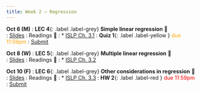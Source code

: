 ```yaml
---
title: Week 2 — Regression
---
```


**Oct 6 (M)**
: **LEC 4**{: .label .label-grey} **Simple linear regression** 🎥  
    : [Slides](.)
: Readings 📖
: * [ISLP Ch. 3.1](https://www.statlearning.com/)
: **Quiz 1**{: .label .label-yellow } <font color="orange">due 11:59pm</font>
    : [Submit](.)

**Oct 8 (W)**
: **LEC 5**{: .label .label-grey} **Multiple linear regression** 🎥  
    : [Slides](.)
: Readings 📖
: * [ISLP Ch. 3.2](https://www.statlearning.com/)

**Oct 10 (F)**
: **LEC 6**{: .label .label-grey} **Other considerations in regression** 🎥  
    : [Slides](.)
: Readings 📖
: * [ISLP Ch. 3.3](https://www.statlearning.com/)
: **HW 2**{: .label .label-red } <font color="red">due 11:59pm</font>
    : [Submit](.)
